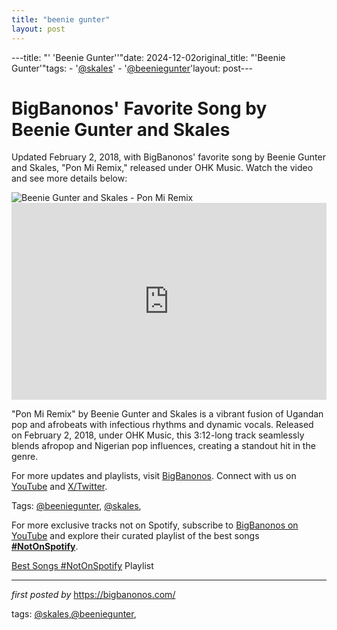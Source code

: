 ```yaml
---
title: "beenie gunter"
layout: post
---
```

---title: "' 'Beenie Gunter''"date: 2024-12-02original_title: "'Beenie Gunter'"tags:  - '[@skales](/tags/skales/)'  - '[@beeniegunter](/tags/beeniegunter/)'layout: post---<!-- Post Title --><h1 >BigBanonos' Favorite Song by Beenie Gunter and Skales</h1> <!-- Introductory Text --><p >Updated February 2, 2018, with BigBanonos' favorite song by Beenie Gunter and Skales, "Pon Mi Remix," released under OHK Music. Watch the video and see more details below:</p> <!-- Featured Image --><div > <img src="https://m.media-amazon.com/images/I/61YS8JMyj2L._UXNaN_FMjpg_QL85_.jpg" alt="Beenie Gunter and Skales - Pon Mi Remix" /></div> <!-- YouTube Video Embed --><div > <iframe width="100%" height="315" src="https://www.youtube.com/embed/K_-zc780OCw" title="DJ Slick stuart, DJ Roja, Beenie Gunter, Skales - PON Mi Remix" frameborder="0" allow="accelerometer; autoplay; clipboard-write; encrypted-media; gyroscope; picture-in-picture; web-share" referrerpolicy="strict-origin-when-cross-origin" allowfullscreen></iframe></div> <!-- Song Information --><div > <p>"Pon Mi Remix" by Beenie Gunter and Skales is a vibrant fusion of Ugandan pop and afrobeats with infectious rhythms and dynamic vocals. Released on February 2, 2018, under OHK Music, this 3:12-long track seamlessly blends afropop and Nigerian pop influences, creating a standout hit in the genre.</p></div> <!-- Footer Links --><div > <p>For more updates and playlists, visit <a href="https://bigbanonos.com/" target="_blank">BigBanonos</a>. Connect with us on <a href="https://www.youtube.com/[@BigBanonos](/tags/BigBanonos/)" target="_blank">YouTube</a> and <a href="https://x.com/bigbanonos" target="_blank">X/Twitter</a>.</p></div> <!-- Tags --><p >Tags: [@beeniegunter](/tags/beeniegunter/), [@skales](/tags/skales/),</p><!--Subscribe and Playlist Links--><div>    <p>For more exclusive tracks not on Spotify, subscribe to <a href="https://www.youtube.com/[@BigBanonos](/tags/BigBanonos/)" target="_blank">BigBanonos on YouTube</a> and explore their curated playlist of the best songs <strong>[#NotOnSpotify](/tags/NotOnSpotify/)</strong>.</p>    <p><a href="https://www.youtube.com/playlist?list=PLtuNtuTatqI0kFahUCbtbfenC_ET5O_tr" target="_blank">Best Songs [#NotOnSpotify](/tags/NotOnSpotify/) Playlist<br /></a></p></div><hr /><p><em>first posted by</em> <a href="https://bigbanonos.com/" rel="noopener" target="_new">https://bigbanonos.com/</a></p><p>tags: [@skales](/tags/skales/),[@beeniegunter](/tags/beeniegunter/),</p>